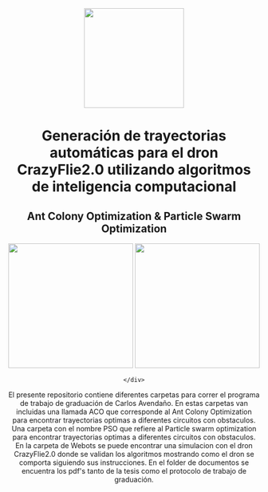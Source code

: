 <div id="header" align="center">
 <img src="https://user-images.githubusercontent.com/60333304/203876818-7c387308-8f45-4c76-8a62-0c51ac23f6ae.png" width = "200"/>
 <h1 align = "center">  Generación de trayectorias automáticas para el dron
CrazyFlie2.0 utilizando algoritmos de inteligencia
computacional
  <h2 align = "center">  Ant Colony Optimization     &      Particle Swarm Optimization
</div>
 
 <div id="image" align= "center">
  <img src="https://user-images.githubusercontent.com/60333304/203881069-be0e931b-f758-43d7-9fd0-70e1a3b46b5e.gif" width = "250"/>
  <img src="https://user-images.githubusercontent.com/60333304/203880292-3d7f9288-9886-48ef-8d4a-efe5c1038b1f.gif" width = "250"/>
 </div>

  <div id= "list" align = "center">

    </div>


El presente repositorio contiene diferentes carpetas para correr el programa de trabajo de graduación de Carlos Avendaño.
 En estas carpetas van incluidas una llamada ACO que corresponde al Ant Colony Optimization para encontrar trayectorias optimas a diferentes circuitos con
 obstaculos. Una carpeta con el nombre PSO que refiere al Particle swarm optimization para encontrar trayectorias optimas a diferentes circuitos con obstaculos.
 En la carpeta de Webots se puede encontrar una simulacion con el dron CrazyFlie2.0 donde se validan los algoritmos mostrando como el dron se comporta siguiendo sus
 instrucciones.
 En el folder de documentos se encuentra los pdf's tanto de la tesis como el protocolo de trabajo de graduación.




